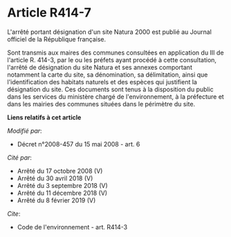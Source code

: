 # Article R414-7

L'arrêté portant désignation d'un site Natura 2000 est publié au Journal officiel de la République française. 

Sont transmis aux maires des communes consultées en application du III de l'article R. 414-3, par le ou les préfets ayant
procédé à cette consultation, l'arrêté de désignation du site Natura et ses annexes comportant notamment la carte du site, sa
dénomination, sa délimitation, ainsi que l'identification des habitats naturels et des espèces qui justifient la désignation
du site. Ces documents sont tenus à la disposition du public dans les services du ministère chargé de l'environnement, à la
préfecture et dans les mairies des communes situées dans le périmètre du site.

**Liens relatifs à cet article**

_Modifié par_:

  - Décret n°2008-457 du 15 mai 2008 - art. 6

_Cité par_:

  - Arrêté du 17 octobre 2008 (V)
  - Arrêté du 30 avril 2018 (V)
  - Arrêté du 3 septembre 2018 (V)
  - Arrêté du 11 décembre 2018 (V)
  - Arrêté du 8 février 2019 (V)

_Cite_:

  - Code de l'environnement - art. R414-3
